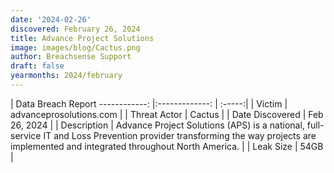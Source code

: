 ```yaml
---
date: '2024-02-26'
discovered: February 26, 2024
title: Advance Project Solutions
image: images/blog/Cactus.png
author: Breachsense Support
draft: false
yearmonths: 2024/february
---
```



| Data Breach Report
------------:     |:-------------:    | :-----:|
| Victim      | advanceprosolutions.com      | 
| Threat Actor      | Cactus      | 
| Date Discovered      | Feb 26, 2024      | 
| Description      | Advance Project Solutions (APS) is a national, full-service IT and Loss Prevention provider transforming the way projects are implemented and integrated throughout North America.      | 
| Leak Size      | 54GB      | 

